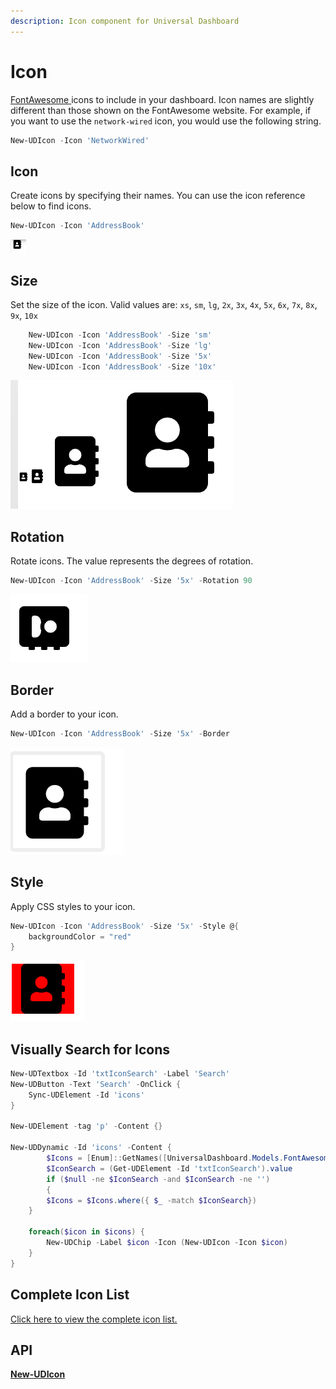 ```yaml
---
description: Icon component for Universal Dashboard
---
```


# Icon

[FontAwesome ](https://fontawesome.com/?from=io)icons to include in your dashboard. Icon names are slightly different than those shown on the FontAwesome website. For example, if you want to use the `network-wired` icon, you would use the following string.&#x20;

```powershell
New-UDIcon -Icon 'NetworkWired'
```

## Icon

Create icons by specifying their names. You can use the icon reference below to find icons.

```powershell
New-UDIcon -Icon 'AddressBook'
```

![](<../../../../.gitbook/assets/image (104).png>)

## Size

Set the size of the icon. Valid values are: `xs`, `sm`, `lg`, `2x`, `3x`, `4x`, `5x`, `6x`, `7x`, `8x`, `9x`, `10x`

```powershell
    New-UDIcon -Icon 'AddressBook' -Size 'sm'
    New-UDIcon -Icon 'AddressBook' -Size 'lg'
    New-UDIcon -Icon 'AddressBook' -Size '5x'
    New-UDIcon -Icon 'AddressBook' -Size '10x'
```

![](<../../../../.gitbook/assets/image (105).png>)

## Rotation

Rotate icons. The value represents the degrees of rotation.

```powershell
New-UDIcon -Icon 'AddressBook' -Size '5x' -Rotation 90
```

![](<../../../../.gitbook/assets/image (106).png>)

## Border

Add a border to your icon.

```powershell
New-UDIcon -Icon 'AddressBook' -Size '5x' -Border
```

![](<../../../../.gitbook/assets/image (107).png>)

## Style

Apply CSS styles to your icon.

```powershell
New-UDIcon -Icon 'AddressBook' -Size '5x' -Style @{
    backgroundColor = "red"
}
```

![](<../../../../.gitbook/assets/image (108).png>)

## Visually Search for Icons

```powershell
New-UDTextbox -Id 'txtIconSearch' -Label 'Search' 
New-UDButton -Text 'Search' -OnClick {
    Sync-UDElement -Id 'icons'
}

New-UDElement -tag 'p' -Content {}

New-UDDynamic -Id 'icons' -Content {
        $Icons = [Enum]::GetNames([UniversalDashboard.Models.FontAwesomeIcons])
        $IconSearch = (Get-UDElement -Id 'txtIconSearch').value
        if ($null -ne $IconSearch -and $IconSearch -ne '')
        {
        $Icons = $Icons.where({ $_ -match $IconSearch})
    }

    foreach($icon in $icons) {
        New-UDChip -Label $icon -Icon (New-UDIcon -Icon $icon)
    }
}
```

## Complete Icon List

[Click here to view the complete icon list. ](https://gist.github.com/adamdriscoll/8a5d12b0ac5641bc1083bebf921f56fe)

## API

****[**New-UDIcon**](https://github.com/ironmansoftware/universal-docs/blob/master/cmdlets/New-UDIcon.txt)****

